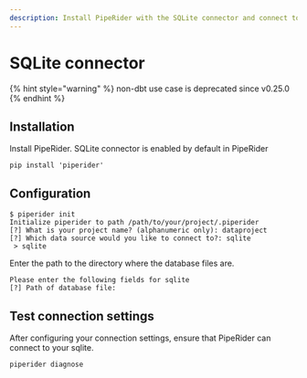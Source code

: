 ```yaml
---
description: Install PipeRider with the SQLite connector and connect to a data source .
---
```


# SQLite connector

{% hint style="warning" %}
non-dbt use case is deprecated since v0.25.0
{% endhint %}

## Installation

Install PipeRider. SQLite connector is enabled by default in PipeRider

```
pip install 'piperider'
```

## Configuration

```
$ piperider init
Initialize piperider to path /path/to/your/project/.piperider
[?] What is your project name? (alphanumeric only): dataproject
[?] Which data source would you like to connect to?: sqlite
 > sqlite
```

Enter the path to the directory where the database files are.

```
Please enter the following fields for sqlite
[?] Path of database file:
```

## Test connection settings

After configuring your connection settings, ensure that PipeRider can connect to your sqlite.

```
piperider diagnose
```
